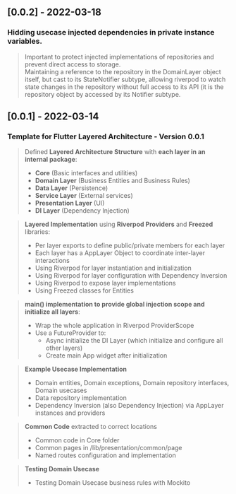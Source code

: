 ## [0.0.2] - 2022-03-18

### Hidding usecase injected dependencies in private instance variables.
> Important to protect injected implementations of repositories and prevent direct access to storage.  
> Maintaining a reference to the repository in the DomainLayer object itself, but cast to its StateNotifier subtype,
> allowing riverpod to watch state changes in the repository without full access to its API (it is the repository
> object by accessed by its Notifier subtype.


## [0.0.1] - 2022-03-14

### Template for Flutter Layered Architecture - Version 0.0.1
> Defined **Layered Architecture Structure** with **each layer in an internal package**:
>   - **Core** (Basic interfaces and utilities)
>   - **Domain Layer** (Business Entities and Business Rules)
>   - **Data Layer** (Persistence)
>   - **Service Layer** (External services)
>   - **Presentation Layer** (UI)  
>   - **DI Layer** (Dependency Injection)

> **Layered Implementation** using **Riverpod Providers** and **Freezed** libraries:
>   - Per layer exports to define public/private members for each layer
>   - Each layer has a AppLayer Object to coordinate inter-layer interactions
>   - Using Riverpod for layer instantiation and initialization
>   - Using Riverpod for layer configuration with Dependency Inversion
>   - Using Riverpod to expose layer implementations
>   - Using Freezed classes for Entities

> **main() implementation to provide global injection scope and initialize all layers**:
>   - Wrap the whole application in Riverpod ProviderScope
>   - Use a FutureProvider to:
>     - Async initialize the DI Layer (which initialize and configure all other layers)
>     - Create main App widget after initialization

> **Example Usecase Implementation**
>   - Domain entities, Domain exceptions, Domain repository interfaces, Domain usecases
>   - Data repository implementation
>   - Dependency Inversion (also Dependency Injection) via AppLayer instances and providers

> **Common Code** extracted to correct locations
>   - Common code in Core folder
>   - Common pages in /lib/presentation/common/page
>   - Named routes configuration and implementation

> **Testing Domain Usecase**
>   - Testing Domain Usecase business rules with Mockito
